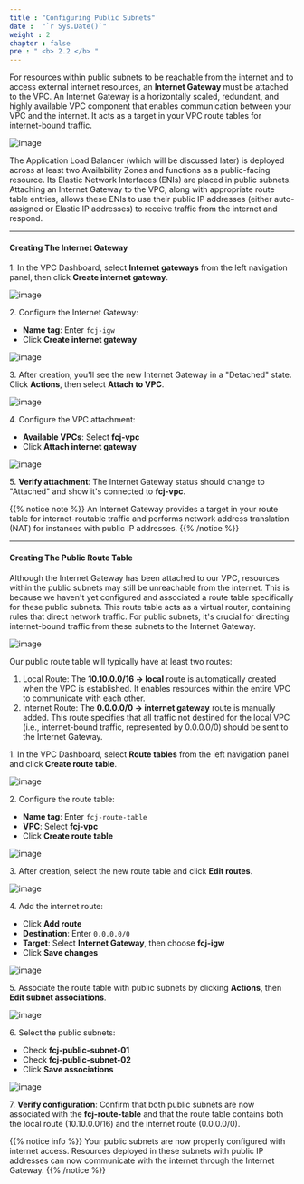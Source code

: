 ```yaml
---
title : "Configuring Public Subnets"
date :  "`r Sys.Date()`" 
weight : 2
chapter : false
pre : " <b> 2.2 </b> "
---
```


For resources within public subnets to be reachable from the internet and to access external internet resources, an **Internet Gateway** must be attached to the VPC. An Internet Gateway is a horizontally scaled, redundant, and highly available VPC component that enables communication between your VPC and the internet. It acts as a target in your VPC route tables for internet-bound traffic.

![image](/images/2.2/1.svg)

The Application Load Balancer (which will be discussed later) is deployed across at least two Availability Zones and functions as a public-facing resource. Its Elastic Network Interfaces (ENIs) are placed in public subnets. Attaching an Internet Gateway to the VPC, along with appropriate route table entries, allows these ENIs to use their public IP addresses (either auto-assigned or Elastic IP addresses) to receive traffic from the internet and respond.

___

#### Creating The Internet Gateway

1\. In the VPC Dashboard, select **Internet gateways** from the left navigation panel, then click **Create internet gateway**.

![image](/images/2.2/Group17.png)

2\. Configure the Internet Gateway:
   - **Name tag**: Enter `fcj-igw`
   - Click **Create internet gateway**

![image](/images/2.2/Group18.png)

3\. After creation, you'll see the new Internet Gateway in a "Detached" state. Click **Actions**, then select **Attach to VPC**.

![image](/images/2.2/Group19.png)

4\. Configure the VPC attachment:
   - **Available VPCs**: Select **fcj-vpc**
   - Click **Attach internet gateway**

![image](/images/2.2/Group20.png)

5\. **Verify attachment**: The Internet Gateway status should change to "Attached" and show it's connected to **fcj-vpc**.

{{% notice note %}}
An Internet Gateway provides a target in your route table for internet-routable traffic and performs network address translation (NAT) for instances with public IP addresses.
{{% /notice %}}

___

#### Creating The Public Route Table

Although the Internet Gateway has been attached to our VPC, resources within the public subnets may still be unreachable from the internet. This is because we haven't yet configured and associated a route table specifically for these public subnets. This route table acts as a virtual router, containing rules that direct network traffic. For public subnets, it's crucial for directing internet-bound traffic from these subnets to the Internet Gateway.

![image](/images/2.2/route-table.svg)

Our public route table will typically have at least two routes:

1. Local Route: The **10.10.0.0/16 -> local** route is automatically created when the VPC is established. It enables resources within the entire VPC to communicate with each other.
2. Internet Route: The **0.0.0.0/0 -> internet gateway** route is manually added. This route specifies that all traffic not destined for the local VPC (i.e., internet-bound traffic, represented by 0.0.0.0/0) should be sent to the Internet Gateway.

1\. In the VPC Dashboard, select **Route tables** from the left navigation panel and click **Create route table**.

![image](/images/2.2/Group21.png)

2\. Configure the route table:
   - **Name tag**: Enter `fcj-route-table`
   - **VPC**: Select **fcj-vpc**
   - Click **Create route table**

![image](/images/2.2/Group22.png)

3\. After creation, select the new route table and click **Edit routes**.

![image](/images/2.2/Group23.png)

4\. Add the internet route:
   - Click **Add route**
   - **Destination**: Enter `0.0.0.0/0`
   - **Target**: Select **Internet Gateway**, then choose **fcj-igw**
   - Click **Save changes**

![image](/images/2.2/Group24.png)

5\. Associate the route table with public subnets by clicking **Actions**, then **Edit subnet associations**.

![image](/images/2.2/Group25.png)

6\. Select the public subnets:
   - Check **fcj-public-subnet-01**
   - Check **fcj-public-subnet-02**
   - Click **Save associations**

![image](/images/2.2/Group26.png)

7\. **Verify configuration**: Confirm that both public subnets are now associated with the **fcj-route-table** and that the route table contains both the local route (10.10.0.0/16) and the internet route (0.0.0.0/0).

{{% notice info %}}
Your public subnets are now properly configured with internet access. Resources deployed in these subnets with public IP addresses can now communicate with the internet through the Internet Gateway.
{{% /notice %}}
